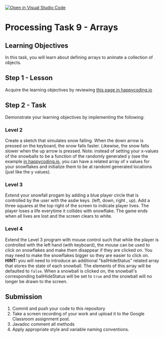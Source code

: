 [![Open in Visual Studio Code](https://classroom.github.com/assets/open-in-vscode-718a45dd9cf7e7f842a935f5ebbe5719a5e09af4491e668f4dbf3b35d5cca122.svg)](https://classroom.github.com/online_ide?assignment_repo_id=15082179&assignment_repo_type=AssignmentRepo)
# Processing Task 9 - Arrays

## Learning Objectives
In this task, you will learn about defining arrays to animate a collection of objects.


## Step 1 - Lesson
Acquire the learning objectives by reviewing [this page in happycoding.io](https://happycoding.io/tutorials/processing/arrays)

## Step 2 - Task
Demonstrate your learning objectives by implementing the following:
  
### Level 2
Create a sketch that simulates snow falling. When the down arrow is pressed on the keyboard, the snow falls faster.  Likewise, the snow falls slower when the up arrow is pressed.  Note: instead of setting your x-values of the snowballs to be a function of the randomly generated y (see the example [in happycoding.io](https://happycoding.io/tutorials/processing/arrays), you can have a related array of x values for your snowflakes and initialize them to be at randoml generated locations (just like the y values).
  
### Level 3
Extend your snowfall progam by adding a blue player circle that is controlled by the user with the asdw keys.  (left, down, right , up).  Add a three squares at the top right of the screen to indicate player lives.  The player loses a life everytime it collides with snowflake.  The game ends when all lives are lost and the screen clears to white.
  
### Level 4
Extend the Level 3 program with mouse control such that while the player is controlled with the left hand (with keyboard), the mouse can be used to click on snowflakes and make them disappear if they are clicked on.  You may need to make the snowflakes bigger so they are easier to click on.    **HINT:** you will need to introduce an additional "ballHideStatus" related array that stores the state of each snowball.  The elements of this array will be defaulted to `false`. When a snowball is clicked on, the snowball's corresponding ballHideStatus will be set to `true` and the snowball will no longer be drawn to the screen.


## Submission
1. Commit and push your code to this repository
2. Take a screen recording of your work and upload it to the Google Classroom assignment post.
3. Javadoc comment all methods
4. Apply appropriate style and variable naming conventions.
